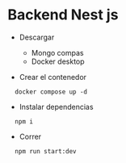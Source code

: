 # Backend Nest js


- Descargar
  - Mongo compas
  - Docker desktop

- Crear el contenedor
```
  docker compose up -d
```

- Instalar dependencias
```
  npm i
```

- Correr
```
  npm run start:dev
```


